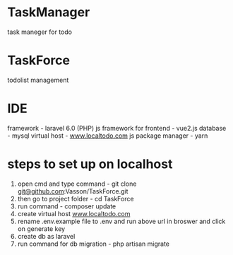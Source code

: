 # TaskManager
task maneger for todo
# TaskForce
todolist management

# IDE
framework  - laravel 6.0 (PHP)
js framework for frontend - vue2.js
database - mysql
virtual host - www.localtodo.com
js package manager -  yarn

# steps to set up on localhost
1. open cmd and type command - git clone git@github.com:Vasson/TaskForce.git
2. then go to project folder - cd TaskForce
3. run command - composer update
4. create virtual host www.localtodo.com
5. rename .env.example file to .env and run above url in broswer and click on generate key
6. create db as laravel
7. run command for db migration - php artisan migrate


